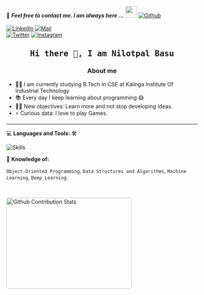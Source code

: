 <!--

## Complete list of github markdown emoji markup
https://gist.github.com/rxaviers/7360908

## technologies Icons 
https://simpleicons.org/

-->
📝 ***Feel free to contact me. I am always here ...*** <img src="https://media.giphy.com/media/WUlplcMpOCEmTGBtBW/giphy.gif" width="30">  [![Github](https://img.shields.io/github/followers/nilotpal-basu?label=Follow%20Me&style=social)](https://github.com/nilotpal-basu)
<br>
<br>
[![Linkedin](https://img.shields.io/badge/LinkedIn-Nilotpal%20Basu-blue?logo=Linkedin&logoColor=blue&labelColor=black)](https://www.linkedin.com/in/nilotpal-basu-159440260/)
[![Mail](https://img.shields.io/badge/Gmail-nilotpalbasu04@gmail.com-blue?logo=Gmail&logoColor=blue&labelColor=black)](mailto:nilotpalbasu04@gmail.com)
<br>
[![Twitter](https://img.shields.io/badge/Twitter-Nilotpal%20Basu-gray?logo=codepen&logoColor=white&labelColor=black)](https://twitter.com/NilotpalBasu7)
[![Instagram](https://img.shields.io/badge/Instagarm-Nilotpal%20Basu-gray?logo=codesandbox&logoColor=white&labelColor=black)](https://www.instagram.com/nilotpal_basu/)


<h2 align='center'><samp><strong>Hi there 👋, I am Nilotpal Basu</strong></samp></h2>
<h3 align='center'><strong> About me</strong></h3>

- 👨‍💻 I am currently studying B.Tech in CSE at Kalinga Institute Of Industrial Technology
- 📚 Every day I keep learning about programming 😅
- 💪🏼 New objectives: Learn more and not stop developing ideas.
- ⚡ Curious data: I love to play Games.

---
 




💻 **Languages and Tools:** 🛠️<br>

  <img src="https://skillicons.dev/icons?i=linux,c,cpp,python,github,discord" alt="Skills">


🧐 **Knowledge of:**<br>

 `Object-Oriented Programming`, `Data Structures and Algorithms`, `Machine Learning`, `Deep Learning`.


</br>
<p style="display: flex; justify-contect: space-between;">
<img style="border-radius: 5px; margin-bottom: 5px" alt="Github Contribution Stats" width="330px" height="240px" src="https://github-contribution-stats.vercel.app/api/?username=nilotpal-basu" />


</p>
